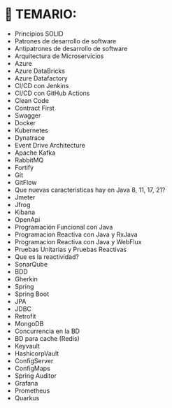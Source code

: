 # 📓 TEMARIO:
- Principios SOLID
- Patrones de desarrollo de software 
- Antipatrones de desarrollo de software
- Arquitectura de Microservicios
- Azure
- Azure DataBricks
- Azure Datafactory
- CI/CD con Jenkins
- CI/CD con GitHub Actions
- Clean Code
- Contract First
- Swagger
- Docker 
- Kubernetes
- Dynatrace
- Event Drive Architecture
- Apache Kafka
- RabbitMQ
- Fortify
- Git 
- GitFlow
- Que nuevas caracteristicas hay en Java 8, 11, 17, 21?
- Jmeter
- Jfrog
- Kibana
- OpenApi
- Programación Funcional con Java
- Programacion Reactiva con Java y RxJava
- Programacion Reactiva con Java y WebFlux
- Pruebas Unitarias y Pruebas Reactivas
- Que es la reactividad?
- SonarQube
- BDD
- Gherkin
- Spring
- Spring Boot
- JPA
- JDBC
- Retrofit
- MongoDB
- Concurrencia en la BD
- BD para cache (Redis)
- Keyvault
- HashicorpVault
- ConfigServer
- ConfigMaps
- Spring Auditor
- Grafana
- Prometheus
- Quarkus